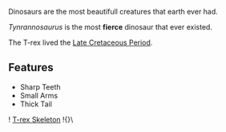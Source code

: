 ---
---

Dinosaurs are the most beautifull creatures that earth ever had.

*Tynrannosaurus* is the most **fierce** dinosaur that ever existed.

The T-rex lived the [Late Cretaceous Period](https://http://en.wikipedia.org/wiki/Late_Cretaceous).

## Features

- Sharp Teeth
- Small Arms
- Thick Tail

! [T-rex Skeleton](http://upload.wikimedia.org/wikipedia/commons/9/94/Tyrannosaurus_Rex_Holotype.jpg)
!{}\\[]({{site.baseurl}}/images/land-dinos/diplodocus.jpg)